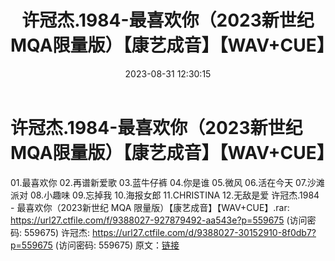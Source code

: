 ﻿---
title: 许冠杰.1984-最喜欢你（2023新世纪MQA限量版）【康艺成音】【WAV+CUE】
date: 2023-08-31 12:30:15
categories: WAV车载音乐、镜像
tags: 华语中文
---
# 许冠杰.1984-最喜欢你（2023新世纪MQA限量版）【康艺成音】【WAV+CUE】

01.最喜欢你
02.再谱新爱歌
03.蓝牛仔裤
04.你是谁
05.微风
06.活在今天
07.沙滩派对
08.小趣味
09.忘掉我
10.海报女郎
11.CHRISTINA
12.无敌是爱
许冠杰.1984 - 最喜欢你（2023新世纪 MQA 限量版）【康艺成音】【WAV+CUE】.rar: https://url27.ctfile.com/f/9388027-927879492-aa543e?p=559675
(访问密码: 559675)
许冠杰: https://url27.ctfile.com/d/9388027-30152910-8f0db7?p=559675
(访问密码: 559675)
原文：[链接](https://blog.sina.com.cn/s/blog_1647c7e76010313a3.html)